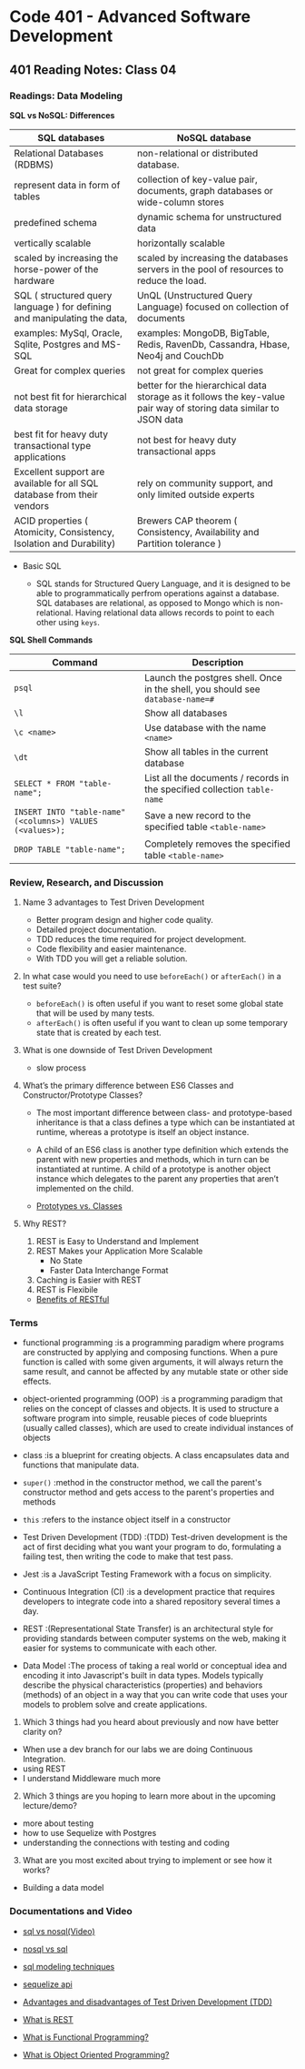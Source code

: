 # Code 401 - Advanced Software Development

## 401 Reading Notes: Class 04

### Readings: Data Modeling

**SQL vs NoSQL: Differences**

| SQL databases                                                             	| NoSQL database                                                                                                     	|
|---------------------------------------------------------------------------	|--------------------------------------------------------------------------------------------------------------------	|
| Relational Databases (RDBMS)                                              	| non-relational or distributed database.                                                                            	|
| represent data in form of tables                                          	| collection of key-value pair, documents, graph databases or wide-column stores                                     	|
| predefined schema                                                         	| dynamic schema for unstructured data                                                                               	|
| vertically scalable                                                       	| horizontally scalable                                                                                              	|
| scaled by increasing the horse-power of the hardware                      	| scaled by increasing the databases servers in the pool of resources to reduce the load.                            	|
| SQL ( structured query language ) for defining and manipulating the data, 	| UnQL (Unstructured Query Language) focused on collection of documents                                              	|
| examples: MySql, Oracle, Sqlite, Postgres and MS-SQL                      	| examples: MongoDB, BigTable, Redis, RavenDb, Cassandra, Hbase, Neo4j and CouchDb                                   	|
| Great for complex queries                                                 	| not great for complex queries                                                                                      	|
| not best fit for hierarchical data storage                                	| better for the hierarchical data storage as it follows the key-value pair way of storing data similar to JSON data 	|
| best fit for heavy duty transactional type applications                   	| not best for heavy duty transactional apps                                                                         	|
| Excellent support are available for all SQL database from their vendors   	| rely on community support, and only limited outside experts                                                        	|
| ACID properties ( Atomicity, Consistency, Isolation and Durability)       	| Brewers CAP theorem ( Consistency, Availability and Partition tolerance )                                          	|

- Basic SQL

  - SQL stands for Structured Query Language, and it is designed to be able to programmatically perfrom operations against a database.  SQL databases are relational, as opposed to Mongo which is non-relational.  Having relational data allows records to point to each other using `keys`.

**SQL Shell Commands**

| Command                                                   | Description                                                                    |
| --------------------------------------------------------- | ------------------------------------------------------------------------------ |
| `psql`                                                    | Launch the postgres shell. Once in the shell, you should see `database-name=#` |
| `\l`                                                      | Show all databases                                                             |
| `\c <name>`                                               | Use database with the name `<name>`                                            |
| `\dt`                                                     | Show all tables in the current database                                        |
| `SELECT * FROM "table-name";`                             | List all the documents / records in the specified collection `table-name`      |
| `INSERT INTO "table-name" (<columns>) VALUES (<values>);` | Save a new record to the specified table `<table-name>`                        |
| `DROP TABLE "table-name";`                                | Completely removes the specified table `<table-name>`                          |

### Review, Research, and Discussion

 1. Name 3 advantages to Test Driven Development

    - Better program design and higher code quality.
    - Detailed project documentation. 
    - TDD reduces the time required for project development. 
    - Code flexibility and easier maintenance.
    - With TDD you will get a reliable solution. 
    
 2. In what case would you need to use `beforeEach()` or `afterEach()` in a test suite?
 
    - `beforeEach()` is often useful if you want to reset some global state that will be used by many tests.
    - `afterEach()` is often useful if you want to clean up some temporary state that is created by each test.

 3. What is one downside of Test Driven Development

    - slow process 

 4. What’s the primary difference between ES6 Classes and Constructor/Prototype Classes?
  
    - The most important difference between class- and prototype-based inheritance is that a class defines a type which can be instantiated at runtime, whereas a prototype is itself an object instance.

    - A child of an ES6 class is another type definition which extends the parent with new properties and methods, which in turn can be instantiated at runtime. A child of a prototype is another object instance which delegates to the parent any properties that aren’t implemented on the child.

    - [Prototypes vs. Classes](https://www.toptal.com/javascript/es6-class-chaos-keeps-js-developer-up)

 5. Why REST?
 
    1. REST is Easy to Understand and Implement
    2. REST Makes your Application More Scalable
        - No State
        - Faster Data Interchange Format
    3. Caching is Easier with REST
    4. REST is Flexibile

    - [Benefits of RESTful](https://www.freecodecamp.org/news/benefits-of-rest/)

### Terms

  - functional programming
    :is a programming paradigm where programs are constructed by applying and composing functions. When a pure function is called with some given arguments, it will always return the same result, and cannot be affected by any mutable state or other side effects.

  - object-oriented programming (OOP)
    :is a programming paradigm that relies on the concept of classes and objects. It is used to structure a software program into simple, reusable pieces of code blueprints (usually called classes), which are used to create individual instances of objects

  - class
    :is a blueprint for creating objects. A class encapsulates data and functions that manipulate data.

  - `super()`
    :method in the constructor method, we call the parent's constructor method and gets access to the parent's properties and methods

  - `this`
    :refers to the instance object itself in a constructor

  - Test Driven Development (TDD)
    :(TDD) Test-driven development is the act of first deciding what you want your program to do, formulating a failing test, then writing the code to make that test pass. 

  - Jest
    :is a JavaScript Testing Framework with a focus on simplicity.

  - Continuous Integration (CI)
    :is a development practice that requires developers to integrate code into a shared repository several times a day.

  - REST
    :(Representational State Transfer) is an architectural style for providing standards between computer systems on the web, making it easier for systems to communicate with each other.

  - Data Model
    :The process of taking a real world or conceptual idea and encoding it into Javascript's built in data types. Models typically describe the physical characteristics (properties) and behaviors (methods) of an object in a way that you can write code that uses your models to problem solve and create applications.

1. Which 3 things had you heard about previously and now have better clarity on?

  - When use a dev branch for our labs we are doing Continuous Integration.
  - using REST
  - I understand Middleware much more

2. Which 3 things are you hoping to learn more about in the upcoming lecture/demo?

  - more about testing
  - how to use Sequelize with Postgres
  - understanding the connections with testing and coding

3. What are you most excited about trying to implement or see how it works?

  - Building a data model 

### Documentations and Video

  - [sql vs nosql(Video)](https://www.youtube.com/watch?v=ZS_kXvOeQ5Y)

  - [nosql vs sql](https://www.thegeekstuff.com/2014/01/sql-vs-nosql-db/?utm_source=tuicool)

  - [sql modeling techniques](https://www.essentialsql.com/get-ready-to-learn-sql-7-simplified-data-modeling/)

  - [sequelize api](https://sequelize.org/master/)

  - [Advantages and disadvantages of Test Driven Development (TDD)](https://www.geeksforgeeks.org/advantages-and-disadvantages-of-test-driven-development-tdd/)

  - [What is REST](https://www.codecademy.com/articles/what-is-rest)

  - [What is Functional Programming?](https://medium.com/javascript-scene/master-the-javascript-interview-what-is-functional-programming-7f218c68b3a0)

  - [What is Object Oriented Programming?](https://www.educative.io/blog/object-oriented-programming)

